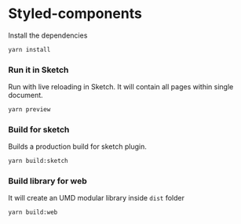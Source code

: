 # Styled-components

Install the dependencies

```bash
yarn install
```

### Run it in Sketch

Run with live reloading in Sketch. 
It will contain all pages within single document.

```bash
yarn preview
```


### Build for sketch

Builds a production build for sketch plugin.

```bash
yarn build:sketch
```

### Build library for web

It will create an UMD modular library inside `dist` folder

```bash
yarn build:web
```

